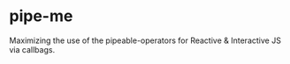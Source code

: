 # pipe-me
Maximizing the use of the pipeable-operators for Reactive &amp; Interactive JS via callbags.
